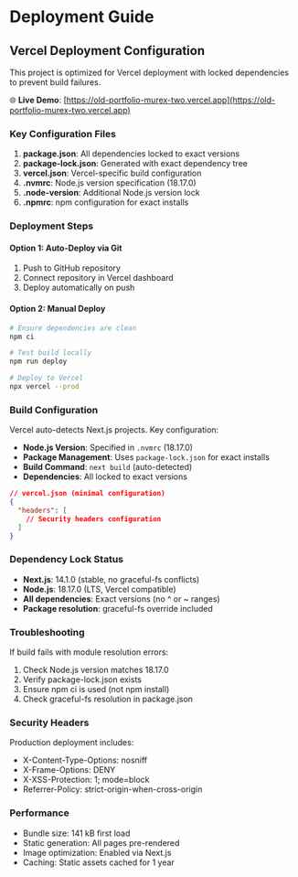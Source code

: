 # Deployment Guide

## Vercel Deployment Configuration

This project is optimized for Vercel deployment with locked dependencies to prevent build failures.

🌐 **Live Demo**: [https://old-portfolio-murex-two.vercel.app](https://old-portfolio-murex-two.vercel.app)

### Key Configuration Files

1. **package.json**: All dependencies locked to exact versions
2. **package-lock.json**: Generated with exact dependency tree
3. **vercel.json**: Vercel-specific build configuration
4. **.nvmrc**: Node.js version specification (18.17.0)
5. **.node-version**: Additional Node.js version lock
6. **.npmrc**: npm configuration for exact installs

### Deployment Steps

#### Option 1: Auto-Deploy via Git

1. Push to GitHub repository
2. Connect repository in Vercel dashboard
3. Deploy automatically on push

#### Option 2: Manual Deploy

```bash
# Ensure dependencies are clean
npm ci

# Test build locally
npm run deploy

# Deploy to Vercel
npx vercel --prod
```

### Build Configuration

Vercel auto-detects Next.js projects. Key configuration:

- **Node.js Version**: Specified in `.nvmrc` (18.17.0)
- **Package Management**: Uses `package-lock.json` for exact installs
- **Build Command**: `next build` (auto-detected)
- **Dependencies**: All locked to exact versions

```json
// vercel.json (minimal configuration)
{
  "headers": [
    // Security headers configuration
  ]
}
```

### Dependency Lock Status

- **Next.js**: 14.1.0 (stable, no graceful-fs conflicts)
- **Node.js**: 18.17.0 (LTS, Vercel compatible)
- **All dependencies**: Exact versions (no ^ or ~ ranges)
- **Package resolution**: graceful-fs override included

### Troubleshooting

If build fails with module resolution errors:

1. Check Node.js version matches 18.17.0
2. Verify package-lock.json exists
3. Ensure npm ci is used (not npm install)
4. Check graceful-fs resolution in package.json

### Security Headers

Production deployment includes:
- X-Content-Type-Options: nosniff
- X-Frame-Options: DENY
- X-XSS-Protection: 1; mode=block
- Referrer-Policy: strict-origin-when-cross-origin

### Performance

- Bundle size: 141 kB first load
- Static generation: All pages pre-rendered
- Image optimization: Enabled via Next.js
- Caching: Static assets cached for 1 year